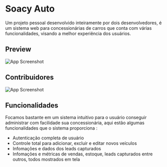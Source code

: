 
# Soacy Auto 

Um projeto pessoal desenvolvido inteiramente por dois desenvolvedores, é um sistema web para concessionárias de carros que conta com várias funcionalidades, visando a melhor experiência dos usuários.

## Preview

![App Screenshot](https://via.placeholder.com/468x300?text=App+Screenshot+Here)

## Contribuidores

![App Screenshot]("https://avatars.githubusercontent.com/u/97305685?v=4")
## Funcionalidades

Focamos bastante em um sistema intuitivo para o usuário conseguir administrar com facilidade sua concessionária, aqui estão algumas funcionalidades que o sistema proporciona : 
 
- Autenticação completa de usuário
- Controle total para adicionar, excluir e editar novos veículos
- Infomações e dados dos leads capturados 
- Infomações e métricas de vendas, estoque, leads capturados entre outros, todos  mostrados em tela 
